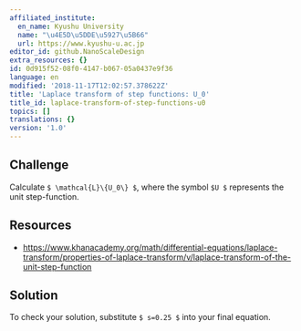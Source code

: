 ```yaml
---
affiliated_institute:
  en_name: Kyushu University
  name: "\u4E5D\u5DDE\u5927\u5B66"
  url: https://www.kyushu-u.ac.jp
editor_id: github.NanoScaleDesign
extra_resources: {}
id: 0d915f52-08f0-4147-b067-05a0437e9f36
language: en
modified: '2018-11-17T12:02:57.378622Z'
title: 'Laplace transform of step functions: U_0'
title_id: laplace-transform-of-step-functions-u0
topics: []
translations: {}
version: '1.0'
---
```


## Challenge
Calculate `$ \mathcal{L}\{U_0\} $`, where the symbol `$U $` represents the unit step-function.

## Resources
- https://www.khanacademy.org/math/differential-equations/laplace-transform/properties-of-laplace-transform/v/laplace-transform-of-the-unit-step-function

## Solution
To check your solution, substitute `$ s=0.25 $` into your final equation.
